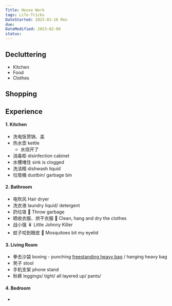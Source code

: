 ```yaml
---
Title: House Work
tags: Life-Tricks
DateStarted: 2023-01-16 Mon
due:
DateModified: 2023-02-08
status:
---
```


## Decluttering

- Kitchen
- Food
- Clothes

## Shopping

## Experience

#### 1. Kitchen

- 洗电饭煲锅、盖
- 热水壶 kettle
  - 水烧开了
- 消毒柜 disinfection cabinet
- 水槽堵住 sink is clogged
- 洗洁精 dishwash liquid
- 垃圾桶 dustbin/ garbage bin

#### 2. Bathroom

- 电吹风 Hair dryer
- 洗衣液 laundry liquid/ detergent
- 扔垃圾 🚮 Throw garbage
- 晒收衣服、烘干衣服 👔 Clean, hang and dry the clothes
- 战小强 🪳 Little Johnny Killer
- 蚊子咬到眼皮 🦟 Mosquitoes bit my eyelid

#### 3. Living Room

- 拳击沙袋 boxing - punching <u>freestanding heavy bag</u> / hanging heavy bag
- 凳子 stool
- 手机支架 phone stand
- 秋裤 leggings/ tight/ all layered up/ pants/

#### 4. Bedroom

-

